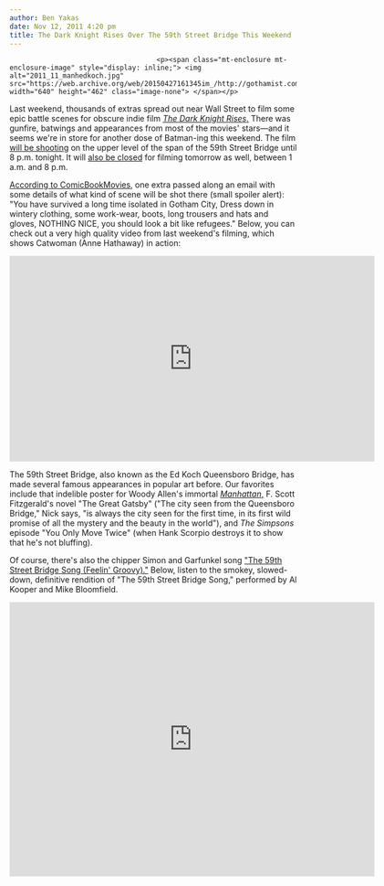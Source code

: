 ```yaml
---
author: Ben Yakas
date: Nov 12, 2011 4:20 pm
title: The Dark Knight Rises Over The 59th Street Bridge This Weekend
---
```


	
										<p><span class="mt-enclosure mt-enclosure-image" style="display: inline;"> <img alt="2011_11_manhedkoch.jpg" src="https://web.archive.org/web/20150427161345im_/http://gothamist.com/attachments/byakas/2011_11_manhedkoch.jpg" width="640" height="462" class="image-none"> </span></p>

<p>Last weekend, thousands of extras spread out near Wall Street to film some epic battle scenes for obscure indie film <a href="https://web.archive.org/web/20150427161345/http://gothamist.com/tags/thedarkknightrises"><em>The Dark Knight Rises</em>.</a> There was gunfire, batwings and appearances from most of the movies&apos; stars&#x2014;and it seems we&apos;re in store for another dose of Batman-ing this weekend. The film <a href="https://web.archive.org/web/20150427161345/http://www.ny1.com/content/top_stories/150655/-dark-knight--shoot-to-close-portion-of-59th-street-bridge">will be shooting</a> on the upper level of the span of the 59th Street Bridge until 8 p.m. tonight. It will <a href="https://web.archive.org/web/20150427161345/https://twitter.com/?photo_id=1#!/JackRicofficial/status/135248947093577728/photo/1">also be closed</a> for filming tomorrow as well, between 1 a.m. and 8 p.m.</p>

<p><a href="https://web.archive.org/web/20150427161345/http://www.comicbookmovie.com/fansites/debbiedowner/news/?a=49722">According to ComicBookMovies</a>, one extra passed along an email with some details of what kind of scene will be shot there (small spoiler alert): &quot;You have survived a long time isolated in Gotham City, Dress down in wintery clothing, some work-wear, boots, long trousers and hats and gloves, NOTHING NICE, you should look a bit like refugees.&quot; Below, you can check out a very high quality video from last weekend&apos;s filming, which shows Catwoman (Anne Hathaway) in action:</p>

<p><iframe width="640" height="360" src="https://web.archive.org/web/20150427161345if_/http://www.youtube.com/embed/syQNJ8T0qp8" frameborder="0" allowfullscreen></iframe></p>

<p>The 59th Street Bridge, also known as the Ed Koch Queensboro Bridge, has made several famous appearances in popular art before. Our favorites include that indelible poster for Woody Allen&apos;s immortal <a href="https://web.archive.org/web/20150427161345/http://www.youtube.com/watch?v=0o6QKpNK9Cc"><em>Manhattan</em>,</a> F. Scott Fitzgerald&apos;s novel &quot;The Great Gatsby&quot; (&quot;The city seen from the Queensboro Bridge,&quot; Nick says, &quot;is always the city seen for the first time, in its first wild promise of all the mystery and the beauty in the world&quot;), and <em>The Simpsons</em> episode &quot;You Only Move Twice&quot; (when Hank Scorpio destroys it to show that he&apos;s not bluffing).</p>

<p>Of course, there&apos;s also the chipper Simon and Garfunkel song <a href="https://web.archive.org/web/20150427161345/http://www.youtube.com/watch?v=dLWF2G0XsRA">&quot;The 59th Street Bridge Song (Feelin&apos; Groovy).&quot;</a> Below, listen to the smokey, slowed-down, definitive rendition of &quot;The 59th Street Bridge Song,&quot; performed by Al Kooper and Mike Bloomfield.</p>

<p><iframe width="640" height="480" src="https://web.archive.org/web/20150427161345if_/http://www.youtube.com/embed/QaQPOox54HA" frameborder="0" allowfullscreen></iframe></p>					
										
									
				